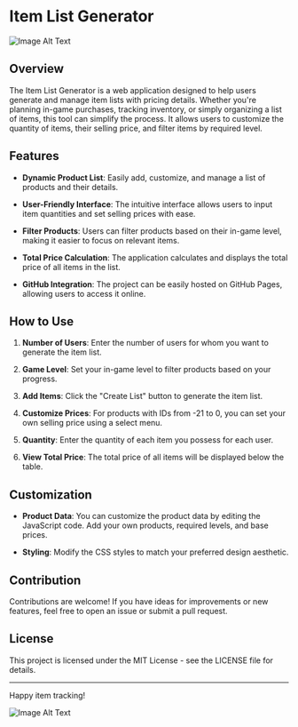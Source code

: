# Item List Generator

![Image Alt Text](https://supercell.com/images/8c03e24b55c67d52459e910e83266fc9/bg_hero_hayday.3532f082.jpg)


## Overview

The Item List Generator is a web application designed to help users generate and manage item lists with pricing details. Whether you're planning in-game purchases, tracking inventory, or simply organizing a list of items, this tool can simplify the process. It allows users to customize the quantity of items, their selling price, and filter items by required level.

## Features

- **Dynamic Product List**: Easily add, customize, and manage a list of products and their details.

- **User-Friendly Interface**: The intuitive interface allows users to input item quantities and set selling prices with ease.

- **Filter Products**: Users can filter products based on their in-game level, making it easier to focus on relevant items.

- **Total Price Calculation**: The application calculates and displays the total price of all items in the list.

- **GitHub Integration**: The project can be easily hosted on GitHub Pages, allowing users to access it online.

## How to Use

1. **Number of Users**: Enter the number of users for whom you want to generate the item list.

2. **Game Level**: Set your in-game level to filter products based on your progress.

3. **Add Items**: Click the "Create List" button to generate the item list.

4. **Customize Prices**: For products with IDs from -21 to 0, you can set your own selling price using a select menu.

5. **Quantity**: Enter the quantity of each item you possess for each user.

6. **View Total Price**: The total price of all items will be displayed below the table.

## Customization

- **Product Data**: You can customize the product data by editing the JavaScript code. Add your own products, required levels, and base prices.

- **Styling**: Modify the CSS styles to match your preferred design aesthetic.

## Contribution

Contributions are welcome! If you have ideas for improvements or new features, feel free to open an issue or submit a pull request.

## License

This project is licensed under the MIT License - see the LICENSE file for details.

---

Happy item tracking!


![Image Alt Text](https://supercell.com/images/4cea7f2b030484c7d1bcd37daa3f4d5b/games_hayday_community_bg.6142c97a.jpg)
